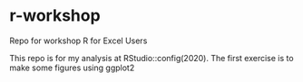 # r-workshop
Repo for workshop R for Excel Users

This repo is for my analysis at RStudio::config(2020).
The first exercise is to make some figures using ggplot2